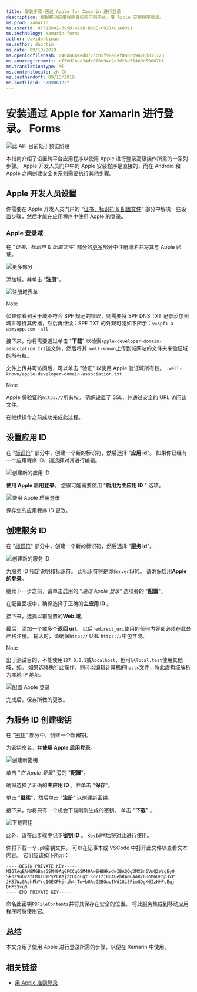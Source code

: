 ```yaml
---
title: 安装步骤-通过 Apple for Xamarin 进行登录
description: 根据移动应用程序目标的不同平台，用 Apple 安装程序登录。
ms.prod: xamarin
ms.assetid: 8F712802-395B-469B-B5BE-C927AD1A8391
ms.technology: xamarin-forms
author: davidortinau
ms.author: daortin
ms.date: 09/10/2019
ms.openlocfilehash: c46da6b4ed877cc85f98e6ef0ab2b9a28d811723
ms.sourcegitcommit: cf56d2bae34dc0f8e94c2d3d28d5f460d59807bf
ms.translationtype: MT
ms.contentlocale: zh-CN
ms.lasthandoff: 09/13/2019
ms.locfileid: "70986122"
---
```

# <a name="setup-sign-in-with-apple-for-xamarinforms"></a>安装通过 Apple for Xamarin 进行登录。 Forms

![此 API 目前处于预览阶段](~/media/shared/preview.png)

本指南介绍了设置跨平台应用程序以使用 Apple 进行登录高级操作所需的一系列步骤。 Apple 开发人员门户中的 Apple 安装程序是直接的，而在 Android 和 Apple 之间创建安全关系则需要执行其他步骤。 

## <a name="apple-developer-setup"></a>Apple 开发人员设置

你需要在 Apple 开发人员门户的 "[证书、标识符 & 配置文件](https://developer.apple.com/account/resources/)" 部分中解决一些设置步骤，然后才能在应用程序中使用 Apple 的登录。

### <a name="apple-sign-in-domain"></a>Apple 登录域

在 "*证书、标识符 & 配置文件*" 部分的[更多](https://developer.apple.com/account/resources/services/list)部分中注册域名并将其与 Apple 验证。

![更多部分](sign-in-images/readme-signin-domain-configure.png)

添加域，并单击 "**注册**"。

![注册域表单](sign-in-images/readme-signin-domain-more.png)

> [!NOTE]
> 如果你看到关于域不符合 SPF 规范的错误，则需要将 SPF DNS TXT 记录添加到域并等待其传播，然后再继续：SPF TXT 的外观可能如下所示：`v=spf1 a a:myapp.com -all`

接下来，你将需要通过单击 "**下载**" 以检索`apple-developer-domain-association.txt`该文件，然后将其`.well-known`上传到域网站的文件夹来验证域的所有权。

文件上传并可访问后，可以单击 "验证" 以使用 Apple 验证域所有权。 `.well-known/apple-developer-domain-association.txt`

> [!NOTE]
> Apple 将验证的`https://`所有权。 确保设置了 SSL，并通过安全的 URL 访问该文件。

在继续操作之前成功完成此过程。

## <a name="setup-your-app-id"></a>设置应用 ID

在 "[标识符](https://developer.apple.com/account/resources/identifiers/list)" 部分中，创建一个新的标识符，然后选择 "**应用 id**"。 如果你已经有一个应用程序 ID，请选择对其进行编辑。

![创建新的应用 ID](sign-in-images/readme-appid-create.png)

**使用 Apple 启用登录**。 您很可能需要使用 "**启用为主应用 ID** " 选项。

![使用 Apple 启用登录](sign-in-images/readme-appid-signin.png)

保存您的应用程序 ID 更改。

## <a name="create-a-service-id"></a>创建服务 ID

在 "[标识符](https://developer.apple.com/account/resources/identifiers/list/serviceId)" 部分中，创建一个新的标识符，然后选择 "**服务 id**"。

![创建新的服务 ID](sign-in-images/readme-serviceid-create.png)

为服务 ID 指定说明和标识符。  此标识符将是你`ServerId`的。  请确保启用**Apple 的登录**。

继续下一步之前，请单击启用的 "_通过 Apple 登录_" 选项旁的 "**配置**"。

在配置面板中，确保选择了正确的**主应用 ID** 。

接下来，选择以前配置的**Web 域**。

最后，添加一个或多个**返回 url**。  以后`redirect_uri`使用的任何内容都必须在此处严格注册。  输入时，请确保`http://` URL `https://`中包含或。

> [!NOTE]
> 出于测试目的，不能使用`127.0.0.1`或`localhost`，但可以`local.test`使用其他域，如。  如果选择执行此操作，则可以编辑计算机的`hosts`文件，将此虚构域解析为本地 IP 地址。

![配置 Apple 登录](sign-in-images/readme-serviceid-configure.png)

完成后，保存所做的更改。

## <a name="create-a-key-for-your-services-id"></a>为服务 ID 创建密钥

在 "[密钥](https://developer.apple.com/account/resources/authkeys/list)" 部分中，创建一个新**密钥**。

为密钥命名，并**使用 Apple 启用登录**。

![创建新密钥](sign-in-images/readme-key-create.png)

单击 "_在 Apple 登录_" 旁的 "**配置**"。

确保选择了正确的**主应用 ID** ，并单击 "**保存**"。

单击 "**继续**"，然后单击 "**注册**" 以创建新密钥。

接下来，你将只有一个机会下载刚刚生成的密钥。  单击 **“下载”** 。

![下载密钥](sign-in-images/readme-key-download.png)

此外，请在此步骤中记下**密钥 ID** 。 `KeyId`稍后将对此进行使用。

你将下载一个`.p8`密钥文件。  可以在记事本或 VSCode 中打开此文件以查看文本内容。  它们应该如下所示：

```
-----BEGIN PRIVATE KEY-----
MIGTAgEAMBMGBasGSM49AgGFCCqGSM49AwEHBHkwdwIBAQQg3MX8n6VnQ2WzgEy0
Skoz9uOvatLMKTUIPyPCAejzzUCgCgYIKoZIzj0DAQehRANCAARZ0DoM6QPqpJxP
JKSlWz0AohFhYre10EXPkjrih4jTm+b0AeG2BGuoIWd18i8FimGDgK6IzHHPsEqj
DHF5Svq0
-----END PRIVATE KEY-----
```

命名此密钥`P8FileContents`并将其保存在安全的位置。 将此服务集成到移动应用程序时将使用它。

## <a name="summary"></a>总结

本文介绍了使用 Apple 进行登录所需的步骤，以便在 Xamarin 中使用。

## <a name="related-links"></a>相关链接

- [用 Apple 准则登录](https://developer.apple.com/design/human-interface-guidelines/sign-in-with-apple/overview/)
  